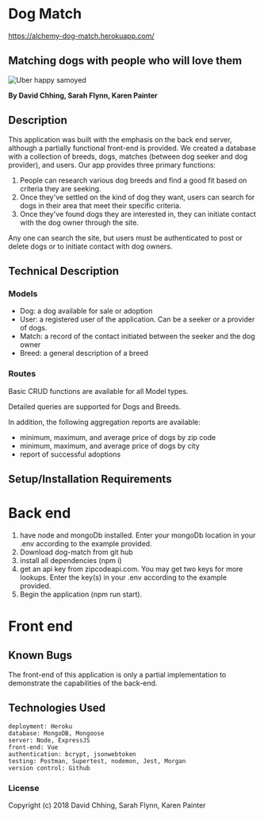 # Dog Match
https://alchemy-dog-match.herokuapp.com/
## Matching dogs with people who will love them
![Uber happy samoyed](http://www.holidogtimes.com/wp-content/uploads/2018/01/samoyed.png?2e4e73)

**By David Chhing, Sarah Flynn, Karen Painter**
    
## Description

This application was built with the emphasis on the back end server, although a partially functional front-end is provided.  We created a database with a collection of breeds, dogs, matches (between dog seeker and dog provider), and users. Our app provides three primary functions:
1. People can research various dog breeds and find a good fit based on criteria they are seeking.
1. Once they've settled on the kind of dog they want, users can search for dogs in their area that meet their specific criteria.
1. Once they've found dogs they are interested in, they can initiate contact with the dog owner through the site.

Any one can search the site, but users must be authenticated to post or delete dogs or to initiate contact with dog owners.

## Technical Description

### Models

- Dog: a dog available for sale or adoption
- User: a registered user of the application.  Can be a seeker or a provider of dogs.
- Match: a record of the contact initiated between the seeker and the dog owner
- Breed: a general description of a breed

### Routes

Basic CRUD functions are available for all Model types.  

Detailed queries are supported for Dogs and Breeds.

In addition, the following aggregation reports are available:
- minimum, maximum, and average price of dogs by zip code
- minimum, maximum, and average price of dogs by city
- report of successful adoptions

## Setup/Installation Requirements

# Back end
1. have node and mongoDb installed.  Enter your mongoDb location in your .env according to the example provided.
1. Download dog-match from git hub
1. install all dependencies (npm i)
1. get an api key from zipcodeapi.com.  You may get two keys for more lookups.  Enter the key(s) in your .env according to the example provided.
1. Begin the application (npm run start).

# Front end


## Known Bugs

The front-end of this application is only a partial implementation to demonstrate the capabilities of the back-end.

## Technologies Used

    deployment: Heroku
    database: MongoDB, Mongoose
    server: Node, ExpressJS
    front-end: Vue
    authentication: bcrypt, jsonwebtoken
    testing: Postman, Supertest, nodemon, Jest, Morgan
    version control: Github

### License

Copyright (c) 2018 David Chhing, Sarah Flynn, Karen Painter
